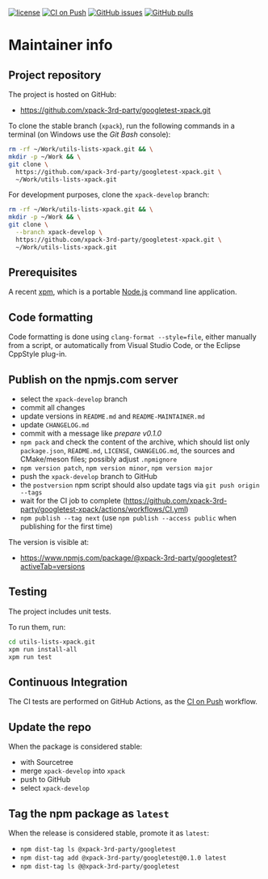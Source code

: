 [![license](https://img.shields.io/github/license/xpack-3rd-party/googletest-xpack)](https://github.com/xpack-3rd-party/googletest-xpack/blob/xpack/LICENSE)
[![CI on Push](https://github.com/xpack-3rd-party/googletest-xpack/workflows/CI%20on%20Push/badge.svg)](https://github.com/xpack-3rd-party/googletest-xpack/actions?query=workflow%3A%22CI+on+Push%22)
[![GitHub issues](https://img.shields.io/github/issues/xpack-3rd-party/googletest-xpack.svg)](https://github.com/xpack-3rd-party/googletest-xpack/issues/)
[![GitHub pulls](https://img.shields.io/github/issues-pr/xpack-3rd-party/googletest-xpack.svg)](https://github.com/xpack-3rd-party/googletest-xpack/pulls)

# Maintainer info

## Project repository

The project is hosted on GitHub:

- <https://github.com/xpack-3rd-party/googletest-xpack.git>

To clone the stable branch (`xpack`), run the following commands in a
terminal (on Windows use the _Git Bash_ console):

```sh
rm -rf ~/Work/utils-lists-xpack.git && \
mkdir -p ~/Work && \
git clone \
  https://github.com/xpack-3rd-party/googletest-xpack.git \
  ~/Work/utils-lists-xpack.git
```

For development purposes, clone the `xpack-develop` branch:

```sh
rm -rf ~/Work/utils-lists-xpack.git && \
mkdir -p ~/Work && \
git clone \
  --branch xpack-develop \
  https://github.com/xpack-3rd-party/googletest-xpack.git \
  ~/Work/utils-lists-xpack.git
```

## Prerequisites

A recent [xpm](https://xpack.github.io/xpm/), which is a portable
[Node.js](https://nodejs.org/) command line application.

## Code formatting

Code formatting is done using `clang-format --style=file`, either manually
from a script, or automatically from Visual Studio Code, or the Eclipse
CppStyle plug-in.

## Publish on the npmjs.com server

- select the `xpack-develop` branch
- commit all changes
- update versions in `README.md` and `README-MAINTAINER.md`
- update `CHANGELOG.md`
- commit with a message like _prepare v0.1.0_
- `npm pack` and check the content of the archive, which should list
  only `package.json`, `README.md`, `LICENSE`, `CHANGELOG.md`,
  the sources and CMake/meson files;
  possibly adjust `.npmignore`
- `npm version patch`, `npm version minor`, `npm version major`
- push the `xpack-develop` branch to GitHub
- the `postversion` npm script should also update tags via `git push origin --tags`
- wait for the CI job to complete
  (<https://github.com/xpack-3rd-party/googletest-xpack/actions/workflows/CI.yml>)
- `npm publish --tag next` (use `npm publish --access public` when
  publishing for the first time)

The version is visible at:

- <https://www.npmjs.com/package/@xpack-3rd-party/googletest?activeTab=versions>

## Testing

The project includes unit tests.

To run them, run:

```sh
cd utils-lists-xpack.git
xpm run install-all
xpm run test
```

## Continuous Integration

The CI tests are performed on GitHub Actions, as the
[CI on Push](https://github.com/xpack-3rd-party/googletest-xpack/actions?query=workflow%3A%22CI+on+Push%22)
workflow.

## Update the repo

When the package is considered stable:

- with Sourcetree
- merge `xpack-develop` into `xpack`
- push to GitHub
- select `xpack-develop`

## Tag the npm package as `latest`

When the release is considered stable, promote it as `latest`:

- `npm dist-tag ls @xpack-3rd-party/googletest`
- `npm dist-tag add @xpack-3rd-party/googletest@0.1.0 latest`
- `npm dist-tag ls @@xpack-3rd-party/googletest`

